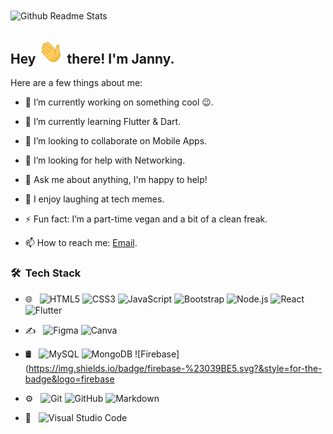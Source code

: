 <img src="https://cdn.glitch.com/f279715d-4a72-49b0-a7fa-13db71dc2a5a%2Freadme3.png?v=1610314461976" align="center" alt="Github Readme Stats" />

<h2> Hey <img src="https://raw.githubusercontent.com/ABSphreak/ABSphreak/master/gifs/Hi.gif" width="40px" />  there! I'm  Janny.</h2>



Here are a few things about me:

- 🔭 I’m currently working on something cool 😉.

- 🌱 I’m currently learning Flutter & Dart.

- 👯 I’m looking to collaborate on Mobile Apps.

- 🤔 I’m looking for help with Networking.

- 💬 Ask me about anything, I'm happy to help!

- 🤣 I enjoy laughing at tech memes.

- ⚡ Fun fact: I’m a part-time vegan and a bit of a clean freak.

- 📫 How to reach me: [Email](mailto:jannykosin@gmail.com).



<h3> 🛠 &nbsp;Tech Stack</h3>

- 🌐 &nbsp;
  ![HTML5](https://img.shields.io/badge/html5-%23E34F26.svg?&style=for-the-badge&logo=html5&logoColor=white)
  ![CSS3](https://img.shields.io/badge/css3-%231572B6.svg?&style=for-the-badge&logo=css3&logoColor=white)
  ![JavaScript](https://img.shields.io/badge/javascript-%23323330.svg?&style=for-the-badge&logo=javascript&logoColor=%23F7DF1E)
  ![Bootstrap](https://img.shields.io/badge/bootstrap-%23563D7C.svg?&style=for-the-badge&logo=bootstrap&logoColor=white)
  ![Node.js](https://img.shields.io/badge/node.js-%2343853D.svg?&style=for-the-badge&logo=node.js&logoColor=white)
  ![React](https://img.shields.io/badge/react-%2320232a.svg?&style=for-the-badge&logo=react&logoColor=%2361DAFB)
  ![Flutter](https://img.shields.io/badge/Flutter-%2302569B.svg?&style=for-the-badge&logo=Flutter&logoColor=white)
  
- ✍ &nbsp;
   ![Figma](https://img.shields.io/badge/figma-%23F24E1E.svg?&style=for-the-badge&logo=figma&logoColor=white)
   ![Canva](https://img.shields.io/badge/Canva-%2300C4CC.svg?&style=for-the-badge&logo=Canva&logoColor=white)

- 🛢 &nbsp;
  ![MySQL](https://img.shields.io/badge/mysql-%2300f.svg?&style=for-the-badge&logo=mysql&logoColor=white)
  ![MongoDB](https://img.shields.io/badge/MongoDB-%234ea94b.svg?&style=for-the-badge&logo=mongodb&logoColor=white)
  ![Firebase](https://img.shields.io/badge/firebase-%23039BE5.svg?&style=for-the-badge&logo=firebase
  
- ⚙️ &nbsp;
  ![Git](https://img.shields.io/badge/git-%23F05033.svg?&style=for-the-badge&logo=git&logoColor=white)
  ![GitHub](https://img.shields.io/badge/github-%23121011.svg?&style=for-the-badge&logo=github&logoColor=white)
  ![Markdown](https://img.shields.io/badge/-Markdown-333333?style=flat&logo=markdown)

- 🔧 &nbsp;
  ![Visual Studio Code](https://img.shields.io/badge/-Visual%20Studio%20Code-333333?style=flat&logo=visual-studio-code&logoColor=007ACC)



